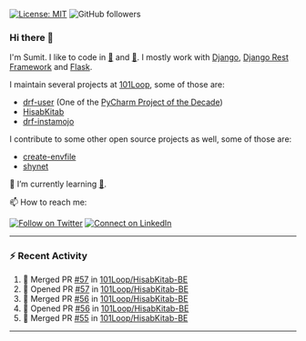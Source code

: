 [![License: MIT](https://img.shields.io/badge/License-MIT-yellow.svg)](https://opensource.org/licenses/MIT)
![GitHub followers](https://img.shields.io/github/followers/sumit4613?style=social)

### Hi there 👋

I'm Sumit. I like to code in [:snake:](https://python.org/) and [:rabbit:](https://golang.org). I mostly work with [Django](https://djangoproject.com), [Django Rest Framework](https://www.django-rest-framework.org/) and [Flask](https://flask.palletsprojects.com).

I maintain several projects at [101Loop](https://github.com/101loop/), some of those are:

- [drf-user](https://github.com/101loop/drf-user) (One of the [PyCharm Project of the Decade](https://www.jetbrains.com/lp/pycharm-10-years/))
- [HisabKitab](https://github.com/101loop/HisabKitab-BE)
- [drf-instamojo](https://github.com/101loop/drf-instamojo)

I contribute to some other open source projects as well, some of those are:

- [create-envfile](https://github.com/SpicyPizza/create-envfile)
- [shynet](https://github.com/milesmcc/shynet)


🔭 I’m currently learning [:rabbit:](https://golang.org).

📫 How to reach me:

[![Follow on Twitter](https://img.shields.io/badge/--twitter?label=Twitter&logo=Twitter&style=social)](https://twitter.com/sumitsingh4613) [![Connect on LinkedIn](https://img.shields.io/badge/--linkedin?label=LinkedIn&logo=LinkedIn&style=social)](https://www.linkedin.com/in/sumit4613)


---

### :zap: Recent Activity

<!--START_SECTION:activity-->
1. 🎉 Merged PR [#57](https://github.com/101Loop/HisabKitab-BE/pull/57) in [101Loop/HisabKitab-BE](https://github.com/101Loop/HisabKitab-BE)
2. 💪 Opened PR [#57](https://github.com/101Loop/HisabKitab-BE/pull/57) in [101Loop/HisabKitab-BE](https://github.com/101Loop/HisabKitab-BE)
3. 🎉 Merged PR [#56](https://github.com/101Loop/HisabKitab-BE/pull/56) in [101Loop/HisabKitab-BE](https://github.com/101Loop/HisabKitab-BE)
4. 💪 Opened PR [#56](https://github.com/101Loop/HisabKitab-BE/pull/56) in [101Loop/HisabKitab-BE](https://github.com/101Loop/HisabKitab-BE)
5. 🎉 Merged PR [#55](https://github.com/101Loop/HisabKitab-BE/pull/55) in [101Loop/HisabKitab-BE](https://github.com/101Loop/HisabKitab-BE)
<!--END_SECTION:activity-->

---
